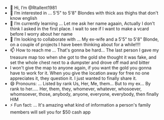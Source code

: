- 👋 Hi, I’m @Rtallent1981
- 👀 I’m interested in ... 5'5" to 5'8" Blondes with thick ass thighs that don't know english
- 🌱 I’m currently learning ... Let me ask her name agaain, Actually I don't think I asked in the first place. I wait to see if I want to make a vcard before I worry about her name
- 💞️ I’m looking to collaborate with ... My ex-wife and a 5'5" to 5'8" Blonde, on a couple of projects I have been thinking about for a while!!!!
- 📫 How to reach me ... That's gonna be hard...  The last person I gave my treasure map too when she got to the gold she thought it was fake, and set the whole chest next to a dumpster and drove off mad and bitter
- I won't give the map to anyone again, if you want the gold you gonna have to work for it. When you give the location away for free no one appreciates it, they question it. I just wanted to finally share it.
- 😄 Pronouns: ... Listed by rank  Us, Her, Me, them...  But to my ex... By rank to her.....  Her, them, they, whomever, whatever, whosoever, whomsoever, those, anybody, anyone, everyone, everybody,  then finally HIM
- ⚡ Fun fact: ... It's amazing what kind of information a person's family members will sell you for $50 cash app

<!---
Rtallent1981/Rtallent1981 is a ✨ special ✨ repository because its `README.md` (this file) appears on your GitHub profile.
You can click the Preview link to take a look at your changes.
--->
